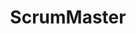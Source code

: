---
title: ScrumMaster
publishDate: 2023-12-19
img_card: /images/seal-csm.png
img_alt: A game made with haste
description: |
  A ScrumMaster learning and IT-development with Agile, offered by Scrum Alliance and conducted by Petri Heiramo.
education: false
duration: 2024
---